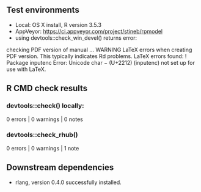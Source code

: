 ## Test environments

* Local: OS X install, R version 3.5.3
* AppVeyor: https://ci.appveyor.com/project/stineb/rpmodel
* using devtools::check_win_devel() returns error:

checking PDF version of manual ... WARNING
LaTeX errors when creating PDF version.
This typically indicates Rd problems.
LaTeX errors found:
! Package inputenc Error: Unicode char − (U+2212)
(inputenc)                not set up for use with LaTeX.


## R CMD check results
### devtools::check() locally:
0 errors | 0 warnings | 0 notes

### devtools::check_rhub()
0 errors | 0 warnings | 1 note 

## Downstream dependencies
* rlang, version 0.4.0 successfully installed.